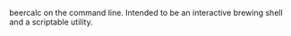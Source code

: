 beercalc on the command line.
Intended to be an interactive brewing shell and a scriptable utility.
